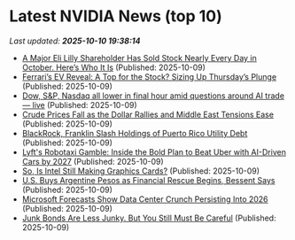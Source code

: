 # Latest NVIDIA News (top 10)
_Last updated: **2025-10-10 19:38:14**_

- [A Major Eli Lilly Shareholder Has Sold Stock Nearly Every Day in October. Here’s Who It Is](https://biztoc.com/x/89c2fb161bf236f6) (Published: 2025-10-09)
- [Ferrari’s EV Reveal: A Top for the Stock? Sizing Up Thursday’s Plunge](https://biztoc.com/x/fde9de255b1296b2) (Published: 2025-10-09)
- [Dow, S&P, Nasdaq all lower in final hour amid questions around AI trade — live](https://biztoc.com/x/789ea6d8d3426f5b) (Published: 2025-10-09)
- [Crude Prices Fall as the Dollar Rallies and Middle East Tensions Ease](https://biztoc.com/x/bccd5801d744d5d6) (Published: 2025-10-09)
- [BlackRock, Franklin Slash Holdings of Puerto Rico Utility Debt](https://biztoc.com/x/6bb25d950e71f7c1) (Published: 2025-10-09)
- [Lyft's Robotaxi Gamble: Inside the Bold Plan to Beat Uber with AI-Driven Cars by 2027](https://finance.yahoo.com/news/lyfts-robotaxi-gamble-inside-bold-193140279.html) (Published: 2025-10-09)
- [So, Is Intel Still Making Graphics Cards?](https://gizmodo.com/intel-still-making-graphics-cards-2000670431) (Published: 2025-10-09)
- [U.S. Buys Argentine Pesos as Financial Rescue Begins, Bessent Says](https://biztoc.com/x/8799cdcbe832d132) (Published: 2025-10-09)
- [Microsoft Forecasts Show Data Center Crunch Persisting Into 2026](https://biztoc.com/x/00b8940ba7a6b53d) (Published: 2025-10-09)
- [Junk Bonds Are Less Junky. But You Still Must Be Careful](https://biztoc.com/x/13312cfadb84a520) (Published: 2025-10-09)
